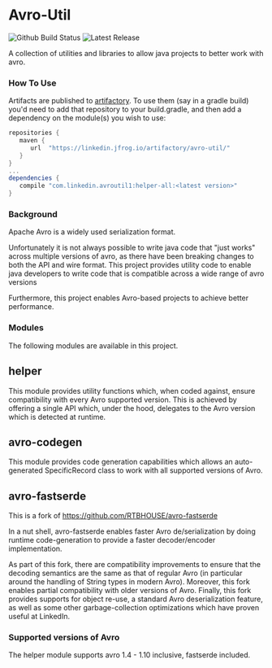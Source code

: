 Avro-Util
=========
![Github Build Status](https://github.com/linkedin/avro-util/workflows/push%20flow/badge.svg)
![Latest Release](https://img.shields.io/badge/dynamic/json?color=blue&label=latest&query=%24.results%5B0%5D.version&url=https%3A%2F%2Flinkedin.jfrog.io%2Fartifactory%2Fapi%2Fsearch%2Fversions%3Fg%3Dcom.linkedin.avroutil1%26a%3Dhelper-all%26repos%3Davro-util)

A collection of utilities and libraries to allow java projects to better work with avro.

### How To Use ###

Artifacts are published to [artifactory](https://linkedin.jfrog.io/artifactory/avro-util/).
To use them (say in a gradle build) you'd need to add that repository to your build.gradle, 
and then add a dependency on the module(s) you wish to use:

```gradle
repositories {
   maven {
      url  "https://linkedin.jfrog.io/artifactory/avro-util/"
   }
}
...
dependencies {
   compile "com.linkedin.avroutil1:helper-all:<latest version>"
}
```

### Background ###

Apache Avro is a widely used serialization format.

Unfortunately it is not always possible to write java code that "just works" 
across multiple versions of avro, as there have been breaking changes to both 
the API and wire format. This project provides utility code to enable java 
developers to write code that is compatible across a wide range of avro versions 

Furthermore, this project enables Avro-based projects to achieve better 
performance.

### Modules ###

The following modules are available in this project.

## helper ##

This module provides utility functions which, when coded against, ensure 
compatibility with every Avro supported version. This is achieved by offering 
a single API which, under the hood, delegates to the Avro version which is 
detected at runtime.

## avro-codegen ##

This module provides code generation capabilities which allows an auto-generated
SpecificRecord class to work with all supported versions of Avro.

## avro-fastserde ##

This is a fork of https://github.com/RTBHOUSE/avro-fastserde

In a nut shell, avro-fastserde enables faster Avro de/serialization by doing
runtime code-generation to provide a faster decoder/encoder implementation.

As part of this fork, there are compatibility improvements to ensure that the
decoding semantics are the same as that of regular Avro (in particular around
the handling of String types in modern Avro). Moreover, this fork enables 
partial compatibility with older versions of Avro. Finally, this fork provides
supports for object re-use, a standard Avro deserialization feature, as well
as some other garbage-collection optimizations which have proven useful at
LinkedIn.

### Supported versions of Avro ###

The helper module supports avro 1.4 - 1.10 inclusive, fastserde included.